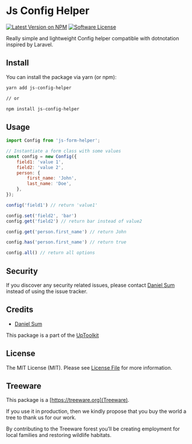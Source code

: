 # Js Config Helper

[![Latest Version on NPM](https://img.shields.io/npm/v/js-config-helper.svg?style=flat-square)](https://npmjs.com/package/js-form-helper)
[![Software License](https://img.shields.io/badge/license-MIT-brightgreen.svg?style=flat-square)](LICENSE.md)

Really simple and lightweight Config helper compatible with dotnotation inspired by Laravel.

## Install

You can install the package via yarn (or npm):

```bash
yarn add js-config-helper

// or

npm install js-config-helper
```

## Usage

```js
import Config from 'js-form-helper';

// Instantiate a form class with some values
const config = new Config({
    field1: 'value 1',
    field2: 'value 2',
    person: {
        first_name: 'John',
        last_name: 'Doe',
    },
});

config('field1') // return 'value1'

config.set('field2', 'bar')
config.get('field2') // return bar instead of value2

config.get('person.first_name') // return John

config.has('person.first_name') // return true

config.all() // return all options

```

## Security

If you discover any security related issues, please contact [Daniel Sum](https://github.com/danielsum) instead of using the issue tracker.

## Credits

- [Daniel Sum](https://github.com/uptoolkit)

This package is a part of the [UpToolkit](https://uptoolkit.com)

## License

The MIT License (MIT). Please see [License File](LICENSE.md) for more information.

## Treeware

This package is a [https://treeware.org](Treeware).

If you use it in production, then we kindly propose that you buy the world a tree to thank us for our work.

By contributing to the Treeware forest you’ll be creating employment for local families and restoring wildlife habitats.
